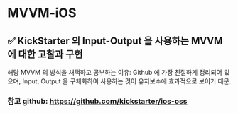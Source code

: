 # MVVM-iOS
## ✅ KickStarter 의 Input-Output 을 사용하는 MVVM 에 대한 고찰과 구현
 해당 MVVM 의 방식을 채택하고 공부하는 이유: Github 에 가장 친절하게 정리되어 있으며, 
Input, Output 을 구체화하여 사용하는 것이 유지보수에 효과적으로 보이기 때문.

### 참고 github: https://github.com/kickstarter/ios-oss
